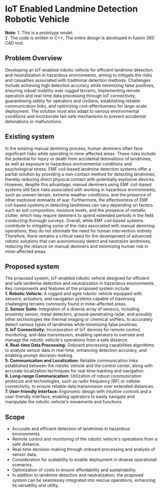 # IoT Enabled Landmine Detection Robotic Vehicle
**Note:**  1. This is a prototype model. \
           2. The code is written in C++, The entire design is developed in fusion 360 CAD tool.              
## Problem Overview
Developing an IoT-enabled robotic vehicle for efficient landmine detection and neutralization in hazardous environments, aiming to mitigate the risks and casualties associated with traditional detection methods. Challenges include achieving high detection accuracy while minimizing false positives, ensuring robust mobility over rugged terrains, implementing remote operation and real-time data processing through IoT connectivity, guaranteeing safety for operators and civilians, establishing reliable communication links, and optimizing cost-effectiveness for large-scale deployment. The solution must also adapt to various environmental conditions and incorporate fail-safe mechanisms to prevent accidental detonations or malfunctions.

## Existing system
In the existing manual demining process, human deminers often face significant risks while operating in mine-affected areas. These risks include the potential for injury or death from accidental detonations of landmines, as well as exposure to hazardous environmental conditions and psychological stress. EMF coil-based landmine detection systems offer a partial solution by providing a non-contact method for detecting landmines, thereby reducing direct physical contact with potentially explosive devices. However, despite this advantage, manual deminers using EMF coil-based systems still face risks associated with working in hazardous environments, such as uneven terrain, extreme weather conditions, and the presence of other explosive remnants of war. Furthermore, the effectiveness of EMF coil-based systems in detecting landmines can vary depending on factors such as soil composition, moisture levels, and the presence of metallic clutter, which may require deminers to spend extended periods in the field conducting thorough surveys. Overall, while EMF coil-based systems contribute to mitigating some of the risks associated with manual demining operations, they do not eliminate the need for human intervention entirely. Therefore, there remains a critical need for the development of advanced robotic solutions that can autonomously detect and neutralize landmines, reducing the reliance on manual deminers and minimizing human risk in mine-affected areas.

## Proposed system
The proposed system, IoT-enabled robotic vehicle designed for efficient and safe landmine detection and neutralization in hazardous environments. Key components and features of the proposed system include: \
**1. Robotic Vehicle:** A rugged and agile robotic vehicle equipped with sensors, actuators, and navigation systems capable of traversing challenging terrains commonly found in mine-affected areas. \
**2. Sensor Suite:** Integration of a diverse array of sensors, including proximity sensor, metal detectors, ground-penetrating radar, and possibly other technologies like thermal imaging or chemical sniffers, to accurately detect various types of landmines while minimizing false positives. \
**3. IoT Connectivity:** Incorporation of IoT devices for remote control, monitoring, and data transmission, enabling operators to oversee and manage the robotic vehicle's operations from a safe distance. \
**4. Real-time Data Processing:** Onboard processing capabilities algorithms to analyze sensor data in real-time, enhancing detection accuracy, and enabling prompt decision-making. \
**5. Communication and Localization:** Reliable communication links established between the robotic vehicle and the control center, along with accurate localization techniques for real-time tracking and navigation. \
**6. Long-range Communication:** Utilization of robust communication protocols and technologies, such as radio frequency (RF) or cellular connectivity, to ensure reliable data transmission over extended distances. \
**7. User-friendly Interface:** Ergonomic design with intuitive controls and a user-friendly interface, enabling operators to easily navigate and manipulate the robotic vehicle's movements and functions. 

## Scope
* Accurate and efficient detection of landmines in hazardous environments.
* Remote control and monitoring of the robotic vehicle's operations from a safe distance.
* Real-time decision-making through onboard processing and analysis of sensor data.
* Consideration for scalability to enable deployment in diverse operational scenarios.
* Optimization of costs to ensure affordability and sustainability.
* In addition to landmine detection and neutralization, the proposed system can be seamlessly integrated into rescue operations, enhancing its versatility and utility.
